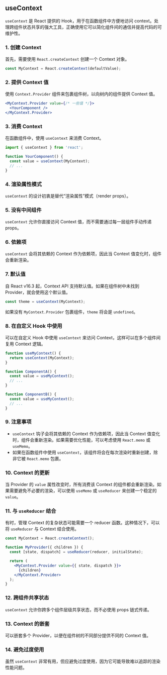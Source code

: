 <!-- @format -->

## useContext

`useContext` 是 React 提供的 Hook，用于在函数组件中方便地访问 context。处理跨组件状态共享的强大工具，正确使用它可以简化组件间的通信并提高代码的可维护性。

### 1. 创建 Context

首先，需要使用 `React.createContext` 创建一个 Context 对象。

```jsx
const MyContext = React.createContext(defaultValue);
```

### 2. 提供 Context 值

使用 `Context.Provider` 组件来包裹组件树，以向树内的组件提供 Context 值。

```jsx
<MyContext.Provider value={/* 一些值 */}>
  <YourComponent />
</MyContext.Provider>
```

### 3. 消费 Context

在函数组件中，使用 `useContext` 来消费 Context。

```jsx
import { useContext } from 'react';

function YourComponent() {
  const value = useContext(MyContext);
  // ...
}
```

### 4. 渲染属性模式

`useContext` 的设计初衷是替代“渲染属性”模式（render props）。

### 5. 没有中间组件

`useContext` 允许你直接访问 Context 值，而不需要通过每一层组件手动传递 props。

### 6. 依赖项

`useContext` 会将其依赖的 Context 作为依赖项，因此当 Context 值变化时，组件会重新渲染。

### 7. 默认值

自 React v16.3 起，Context API 支持默认值。如果在组件树中未找到 Provider，就会使用这个默认值。

```jsx
const theme = useContext(MyContext);
```

如果没有 `MyContext.Provider` 包裹组件，`theme` 将会是 `undefined`。

### 8. 在自定义 Hook 中使用

可以在自定义 Hook 中使用 `useContext` 来访问 Context，这样可以在多个组件间复用 Context 逻辑。

```jsx
function useMyContext() {
  return useContext(MyContext);
}

function ComponentA() {
  const value = useMyContext();
  // ...
}

function ComponentB() {
  const value = useMyContext();
  // ...
}
```

### 9. 注意事项

- `useContext` 钩子会将其依赖的 Context 作为依赖项，因此当 Context 值变化时，组件会重新渲染。如果需要优化性能，可以考虑使用 `React.memo` 或 `useMemo`。
- 如果在函数组件中使用 `useContext`，该组件将会在每次渲染时重新创建，除非它被 `React.memo` 包裹。

### 10. Context 的更新

当 Provider 的 `value` 属性改变时，所有消费该 Context 的组件都会重新渲染。如果需要避免不必要的渲染，可以使用 `useMemo` 或 `useReducer` 来创建一个稳定的 `value`。

### 11. 与 `useReducer` 结合

有时，管理 Context 的复杂状态可能需要一个 reducer 函数。这种情况下，可以将 `useReducer` 与 Context 结合使用。

```jsx
const MyContext = React.createContext();

function MyProvider({ children }) {
  const [state, dispatch] = useReducer(reducer, initialState);

  return (
    <MyContext.Provider value={{ state, dispatch }}>
      {children}
    </MyContext.Provider>
  );
}
```

### 12. 跨组件共享状态

`useContext` 允许你跨多个组件层级共享状态，而不必使用 props 链式传递。

### 13. Context 的嵌套

可以嵌套多个 Provider，以便在组件树的不同部分提供不同的 Context 值。

### 14. 避免过度使用

虽然 `useContext` 非常有用，但应避免过度使用，因为它可能导致难以追踪的渲染性能问题。
